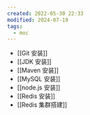 ```yaml
---
created: 2022-05-30 22:33
modified: 2024-07-19
tags:
  - moc
---
```


- [[Git 安装]]
- [[JDK 安装]]
- [[Maven 安装]]
- [[MySQL 安装]]
- [[node.js 安装]]
- [[Redis 安装]]
- [[Redis 集群搭建]]
